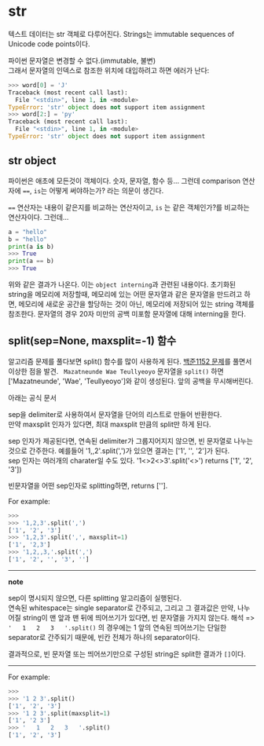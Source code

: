 # str

텍스트 데이터는 str 객체로 다루어진다. Strings는 immutable sequences of Unicode code points이다. 

파이썬 문자열은 변경할 수 없다.(immutable, 불변)  
그래서 문자열의 인덱스로 참조한 위치에 대입하려고 하면 에러가 난다:

```py
>>> word[0] = 'J'
Traceback (most recent call last):
  File "<stdin>", line 1, in <module>
TypeError: 'str' object does not support item assignment
>>> word[2:] = 'py'
Traceback (most recent call last):
  File "<stdin>", line 1, in <module>
TypeError: 'str' object does not support item assignment
```

## str object

파이썬은 애초에 모든것이 객체이다. 숫자, 문자열, 함수 등...
그런데 comparison 연산자에 `==`, `is`는 어떻게 써야하는가? 라는 의문이 생긴다.

`==` 연산자는 내용이 같은지를 비교하는 연산자이고, `is` 는 같은 객체인가?를 비교하는 연산자이다.
그런데...
```py
a = "hello"
b = "hello"
print(a is b)
>>> True
print(a == b)
>>> True
```
위와 같은 결과가 나온다. 이는 `object interning`과 관련된 내용이다.
초기화된 string을 메모리에 저장할때, 메모리에 있는 어떤 문자열과 같은 문자열을 만드려고 하면, 메모리에 새로운 공간을 할당하는 것이 아닌,  메모리에 저장되어 있는 string 객체를 참조한다. 
문자열의 경우 20자 미만의 공백 미포함 문자열에 대해 interning을 한다.

## split(sep=None, maxsplit=-1) 함수

알고리즘 문제를 풀다보면 split() 함수를 많이 사용하게 된다. [백준1152 문제](https://www.acmicpc.net/problem/1152)를 풀면서 이상한 점을 발견. ` Mazatneunde Wae Teullyeoyo` 문자열을 `split()` 하면 ['Mazatneunde', 'Wae', 'Teullyeoyo']와 같이 생성된다. 앞의 공백을 무시해버린다.

아래는 공식 문서

sep을 delimiter로 사용하여서 문자열을 단어의 리스트로 만들어 반환한다.  
만약 maxsplit 인자가 있다면, 최대 maxsplit 만큼의 split만 하게 된다. 

sep 인자가 제공된다면, 연속된 delimiter가 그룹지어지지 않으면, 빈 문자열로 나누는 것으로 간주한다. 예를들어 '1,,2'.split(',')가 있으면 결과는 ['1', '', '2']가 된다.  
sep 인자는 여러개의 charater일 수도 있다. '1<>2<>3'.split('<>') returns ['1', '2', '3']) 

빈문자열을 어떤 sep인자로 splitting하면, returns [''].

For example:

```py
>>>
>>> '1,2,3'.split(',')
['1', '2', '3']
>>> '1,2,3'.split(',', maxsplit=1)
['1', '2,3']
>>> '1,2,,3,'.split(',')
['1', '2', '', '3', '']
```

---
**note**

sep이 명시되지 않으면, 다른 splitting 알고리즘이 실행된다.  
연속된 whitespace는 single separator로 간주되고, 그리고 그 결과값은 만약, 나누어질 string이 맨 앞과 맨 뒤에 띄어쓰기가 있다면, 빈 문자열을 가지지 않는다. 
해석 => `'   1   2   3   '.split()` 의 경우에는 1 앞의 연속된 띄어쓰기는 단일한 separator로 간주되기 때문에, 빈칸 전체가 하나의 separator이다. 

결과적으로, 빈 문자열 또는 띄어쓰기만으로 구성된 string은 split한 결과가 `[]`이다. 

---

For example:
```py
>>>
>>> '1 2 3'.split()
['1', '2', '3']
>>> '1 2 3'.split(maxsplit=1)
['1', '2 3']
>>> '   1   2   3   '.split()
['1', '2', '3']
```
